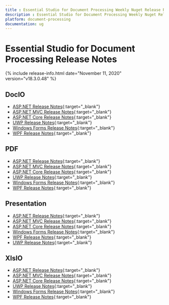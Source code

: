 ```yaml
---
title : Essential Studio for Document Processing Weekly Nuget Release Release Notes  
description : Essential Studio for Document Processing Weekly Nuget Release Release Notes  
platform: document-processing
documentation: ug
---
```


# Essential Studio for Document Processing  Release Notes  

{% include release-info.html date="November 11, 2020" version="v18.3.0.48" %} 

## DocIO

* [ASP.NET Release Notes](/aspnet/release-notes/v18.3.0.48#docio){:target="_blank"}
* [ASP.NET MVC Release Notes](/aspnetmvc/release-notes/v18.3.0.48#docio){:target="_blank"}
* [ASP.NET Core Release Notes](/aspnet-core/release-notes/v18.3.0.48#docio){:target="_blank"}
* [UWP Release Notes](/uwp/release-notes/v18.3.0.48#docio){:target="_blank"}
* [Windows Forms Release Notes](/windowsforms/release-notes/v18.3.0.48#docio){:target="_blank"}
* [WPF Release Notes](/wpf/release-notes/v18.3.0.48#docio){:target="_blank"}


## PDF

* [ASP.NET Release Notes](/aspnet/release-notes/v18.3.0.48#pdf){:target="_blank"}
* [ASP.NET MVC Release Notes](/aspnetmvc/release-notes/v18.3.0.48#pdf){:target="_blank"}
* [ASP.NET Core Release Notes](/aspnet-core/release-notes/v18.3.0.48#pdf){:target="_blank"}
* [UWP Release Notes](/uwp/release-notes/v18.3.0.48#pdf){:target="_blank"}
* [Windows Forms Release Notes](/windowsforms/release-notes/v18.3.0.48#pdf){:target="_blank"}
* [WPF Release Notes](/wpf/release-notes/v18.3.0.48#pdf){:target="_blank"}


## Presentation

* [ASP.NET Release Notes](/aspnet/release-notes/v18.3.0.48#presentation){:target="_blank"}
* [ASP.NET MVC Release Notes](/aspnetmvc/release-notes/v18.3.0.48#presentation){:target="_blank"}
* [ASP.NET Core Release Notes](/aspnet-core/release-notes/v18.3.0.48#presentation){:target="_blank"}
* [Windows Forms Release Notes](/windowsforms/release-notes/v18.3.0.48#presentation){:target="_blank"}
* [WPF Release Notes](/wpf/release-notes/v18.3.0.48#presentation){:target="_blank"}
* [UWP Release Notes](/uwp/release-notes/v18.3.0.48#presentation){:target="_blank"}


## XlsIO

* [ASP.NET Release Notes](/aspnet/release-notes/v18.3.0.48#xlsio){:target="_blank"}
* [ASP.NET MVC Release Notes](/aspnetmvc/release-notes/v18.3.0.48#xlsio){:target="_blank"}
* [ASP.NET Core Release Notes](/aspnet-core/release-notes/v18.3.0.48#xlsio){:target="_blank"}
* [UWP Release Notes](/uwp/release-notes/v18.3.0.48#xlsio){:target="_blank"}
* [Windows Forms Release Notes](/windowsforms/release-notes/v18.3.0.48#xlsio){:target="_blank"}
* [WPF Release Notes](/wpf/release-notes/v18.3.0.48#xlsio){:target="_blank"}